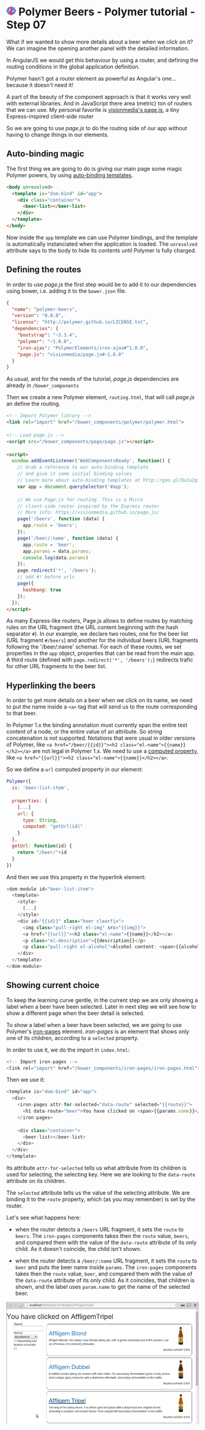 # ![](/img/logo-25px.png) Polymer Beers - Polymer tutorial - Step 07

What if we wanted to show more details about a beer when we click on it? We can imagine the opening another panel with the detailed information.

In AngularJS we would get this behaviour by using a router, and defining the routing conditions in the global application definition.

Polymer hasn't got a router element as powerful as Angular's one... because it doesn't need it!

A part of the beauty of the component approach is that it works very well with external libraries. And in JavaScript there area (metric) ton of routers that we can use. My personal favorite is [visionmedia's page.js](https://visionmedia.github.io/page.js/), a tiny Express-inspired client-side router

So we are going to use *page.js* to do the routing side of our app without having to change things in our elements.

## Auto-binding magic

The first thing we are going to do is giving our main page some magic Polymer powers, by using [auto-binding templates](http://goo.gl/Dx1u2g).

```html
<body unresolved>
  <template is="dom-bind" id="app">
    <div class="container">
      <beer-list></beer-list>
    </div>
  </template>
</body>
```

Now inside the `app` template we can use Polymer bindings, and the template is automatically instanciated when the application is loaded. The `unresolved` attribute says to the body to hide its contents until Polymer is fully charged.


## Defining the routes

In order to use *page.js* the first step would be to add it to our dependencies using bower, i.e. adding it to the `bower.json` file.

```json
{
  "name": "polymer-beers",
  "version": "0.0.0",
  "license": "http://polymer.github.io/LICENSE.txt",
  "dependencies": {    
    "bootstrap": "~3.3.4",
    "polymer": "~1.0.0",
    "iron-ajax": "PolymerElements/iron-ajax#^1.0.0",
    "page.js": "visionmedia/page.js#~1.6.0"
  }
}
```

As usual, and for the needs of the tutorial, *page.js* dependencies are already in `/bower_components`

Then we create a new Polymer element, `routing.html`, that will call *page.js* an define the routing.

```html
<!-- Import Polymer library -->
<link rel="import" href="/bower_components/polymer/polymer.html">

<!-- Load page.js -->
<script src="/bower_components/page/page.js"></script>

<script>
  window.addEventListener('WebComponentsReady', function() {
    // Grab a reference to our auto-binding template
    // and give it some initial binding values
    // Learn more about auto-binding templates at http://goo.gl/Dx1u2g
    var app = document.querySelector('#app');

    // We use Page.js for routing. This is a Micro
    // client-side router inspired by the Express router
    // More info: https://visionmedia.github.io/page.js/
    page('/beers', function (data) {
      app.route = 'beers';
    });
    page('/beer/:name', function (data) {
      app.route = 'beer';
      app.params = data.params;
      console.log(data.params)
    });
    page.redirect('*', '/beers');
    // add #! before urls
    page({
      hashbang: true
    });
  });
</script>
```

As many Express-like routers, Page.js allows to define routes by matching rules on the URL fragment (the URL content beginning with the hash separator `#`).
In our example, we declare two routes, one for the beer list (URL fragment `#/beers`) and another for the individual beers (URL fragments following the '/beer/:name' schema). For each of these routes, we set properties in the `app` object, properties that can be read from the main app.
A third route (defined with `page.redirect('*', '/beers');`) redirects trafic for other URL fragments to the beer list.


## Hyperlinking the beers

In order to get more details on a beer when we click on its name, we need to put the name inside a `<a>` tag that will send us to the route corresponding to that beer.


In Polymer 1.x the binding annotation must currently span the entire text content of a node, or the entire value of an attribute. So string concatenation is not supported. Notations that were usual in older versions of Polymer, like `<a href="/beer/{{id}}"><h2 class="el-name">{{name}}</h2></a>` are not legal in Polymer 1.x.  We need to use a [computed property](https://www.polymer-project.org/1.0/docs/devguide/properties.html#computed-properties), like `<a href="{{url}}"><h2 class="el-name">{{name}}</h2></a>`.

So we define a `url` computed property in our element:

```javascript
Polymer({
  is: 'beer-list-item',

  properties: {
    [...]
    url: {
      type: String,
      computed: "getUrl(id)"
    }
  },
  getUrl: function(id) {
    return "/beer/"+id
  }
})
```

And then we use this property in the hyperlink element:

```javascript
<dom-module id="beer-list-item">
  <template>
    <style>
      [...]
    </style>
    <div id="{{id}}" class="beer clearfix">
      <img class="pull-right el-img" src="{{img}}">
      <a href="{{url}}"><h2 class="el-name">{{name}}</h2></a>
      <p class="el-description">{{description}}</p>
      <p class="pull-right el-alcohol">Alcohol content: <span>{{alcohol}}</span>%</p>
    </div>
  </template>
</dom-module>
```


## Showing current choice

To keep the learning curve gentle, in the current step we are only showing a label when a beer have been selected.
Later in next step we will see how to show a different page when the beer detail is selected.

To show a label when a beer have been selected, we are going to use Polymer's [iron-pages](https://elements.polymer-project.org/elements/iron-pages) element. *iron-pages* is an element that shows only one of its children, according to a `selected` property.

In order to use it, we do the import in `index.html`:

```javascript
<!-- Import iron-pages -->
<link rel="import" href="/bower_components/iron-pages/iron-pages.html">
```

Then we use it:

```javascript
<template is="dom-bind" id="app">
  <div>
    <iron-pages attr-for-selected="data-route" selected="{{route}}">
      <h1 data-route="beer">You have clicked on <span>{{params.name}}</span></h1>
    </iron-pages>

    <div class="container">
      <beer-list></beer-list>
    </div>
  </div>
</template>
```

Its attribute `attr-for-selected` tells us what attribute from its children is used for selecting, the selecting key. Here we are looking to the `data-route` attribute on its children.

The `selected` attribute tells us the value of the selecting attribute. We are binding it to the `route` property, which (as you may remember) is set by the router.

Let's see what happens here:

* when the router detects a `/beers` URL fragment, it sets the `route` to `beers`. The `iron-pages` components takes then the `route` value, `beers`, and compared them with the value of the `data-route` attribute of its only child. As it doesn't coincide, the child isn't shown.

* when the router detects a `/beer/:name` URL fragment, it sets the `route` to `beer` and puts the beer name inside `params`. The `iron-pages` components takes then the `route` value, `beer`, and compared them with the value of the `data-route` attribute of its only child. As it coincides, that children is shown, and the label uses `param.name` to get the name of the selected beer.

![Screenshot](/img/step-07_01.jpg) 
